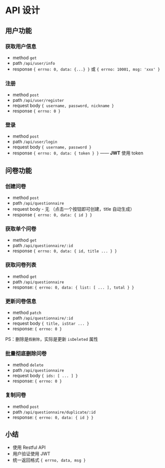 # API 设计

## 用户功能

### 获取用户信息

- method `get`
- path `/api/user/info`
- response `{ errno: 0, data: {...} }` 或 `{ errno: 10001, msg: 'xxx' }`

### 注册

- method `post`
- path `/api/user/register`
- request body `{ username, password, nickname }`
- response `{ errno: 0 }`

### 登录

- method `post`
- path `/api/user/login`
- request body `{ username, password }`
- response `{ errno: 0, data: { token } }` —— **JWT** 使用 token

## 问卷功能

### 创建问卷

- method `post`
- path `/api/questionnaire`
- request body - 无 （点击一个按钮即可创建，title 自动生成）
- response `{ errno: 0, data: { id } }`

### 获取单个问卷

- method `get`
- path `/api/questionnaire/:id`
- response `{ errno: 0, data: { id, title ... } }`

### 获取问卷列表

- method `get`
- path `/api/questionnaire`
- response: `{ errno: 0, data: { list: [ ... ], total } }`

### 更新问卷信息

- method `patch`
- path `/api/questionnaire/:id`
- request body `{ title, isStar ... }`
- response: `{ errno: 0 }`

PS：删除是`假删除`，实际是更新 `isDeleted` 属性

### 批量彻底删除问卷

- method `delete`
- path `/api/questionnaire`
- request body `{ ids: [ ... ] }`
- response: `{ errno: 0 }`

### 复制问卷

- method `post`
- path `/api/questionnaire/duplicate/:id`
- response: `{ errno: 0, data: { id } }`

## 小结

- 使用 Restful API
- 用户验证使用 JWT
- 统一返回格式 `{ errno, data, msg }`
